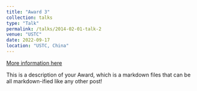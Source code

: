```yaml
---
title: "Award 3"
collection: talks
type: "Talk"
permalink: /talks/2014-02-01-talk-2
venue: "USTC"
date: 2022-09-17
location: "USTC, China"
---
```


[More information here](http://example2.com)

This is a description of your Award, which is a markdown files that can be all markdown-ified like any other post!
